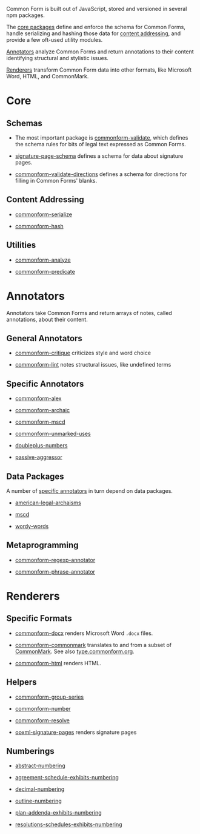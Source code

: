 Common Form is built out of JavaScript, stored and versioned in several npm packages.

The [core packages](#core) define and enforce the schema for Common Forms, handle serializing and hashing those data for [content addressing](https://en.wikipedia.org/wiki/Content-addressable_storage), and provide a few oft-used utility modules.

[Annotators](#annotators) analyze Common Forms and return annotations to their content identifying structural and stylistic issues.

[Renderers](#renderers) transform Common Form data into other formats, like Microsoft Word, HTML, and CommonMark.

# Core

## Schemas

- The most important package is [commonform-validate](https://www.npmjs.com/package/commonform-validate), which defines the schema rules for bits of legal text expressed as Common Forms.

- [signature-page-schema](https://www.npmjs.com/package/signature-page-schema) defines a schema for data about signature pages.

- [commonform-validate-directions](https://www.npmjs.com/package/commonform-validate-directions) defines a schema for directions for filling in Common Forms' blanks.

## Content Addressing

- [commonform-serialize](https://www.npmjs.com/package/commonform-serialize)

- [commonform-hash](https://www.npmjs.com/package/commonform-hash)

## Utilities

- [commonform-analyze](https://www.npmjs.com/package/commonform-analyze)

- [commonform-predicate](https://www.npmjs.com/package/commonform-predicate)

# Annotators

Annotators take Common Forms and return arrays of notes, called annotations, about their content.

## General Annotators

- [commonform-critique](https://www.npmjs.com/package/commonform-critique) criticizes style and word choice

- [commonform-lint](https://www.npmjs.com/package/commonform-lint) notes structural issues, like undefined terms

## Specific Annotators

- [commonform-alex](https://www.npmjs.com/package/commonform-alex)

- [commonform-archaic](https://www.npmjs.com/package/commonform-archaic)

- [commonform-mscd](https://www.npmjs.com/package/commonform-mscd)

- [commonform-unmarked-uses](https://www.npmjs.com/package/commonform-unmarked-uses)

- [doubleplus-numbers](https://www.npmjs.com/package/doubleplus-numbers)

- [passive-aggressor](https://www.npmjs.com/package/passive-aggressor)

## Data Packages

A number of [specific annotators](#specific-annotators) in turn depend on data packages.

- [american-legal-archaisms](https://www.npmjs.com/package/american-legal-archaisms)

- [mscd](https://www.npmjs.com/package/mscd)

- [wordy-words](https://www.npmjs.com/package/wordy-words)

## Metaprogramming

- [commonform-regexp-annotator](https://www.npmjs.com/package/commonform-regexp-annotator)

- [commonform-phrase-annotator](https://www.npmjs.com/package/commonform-phrase-annotator)

# Renderers

## Specific Formats

- [commonform-docx](https://www.npmjs.com/package/commonform-docx) renders Microsoft Word `.docx` files.

- [commonform-commonmark](https://www.npmjs.com/package/commonform-commonmark) translates to and from a subset of [CommonMark](https://commonmark.org/).  See also [type.commonform.org](https://type.commonform.org).

- [commonform-html](https://www.npmjs.com/package/commonform-html) renders HTML.

## Helpers

- [commonform-group-series](https://www.npmjs.com/package/commonform-group-series)

- [commonform-number](https://www.npmjs.com/package/commonform-number)

- [commonform-resolve](https://www.npmjs.com/package/commonform-resolve)

- [ooxml-signature-pages](https://www.npmjs.com/package/ooxml-signature-pages) renders signature pages

## Numberings

- [abstract-numbering](https://www.npmjs.com/package/abstract-numbering)

- [agreement-schedule-exhibits-numbering](https://www.npmjs.com/package/agreement-schedule-exhibits-numbering)

- [decimal-numbering](https://www.npmjs.com/package/decimal-numbering)

- [outline-numbering](https://www.npmjs.com/package/outline-numbering)

- [plan-addenda-exhibits-numbering](https://www.npmjs.com/package/plan-addenda-exhibits-numbering)

- [resolutions-schedules-exhibits-numbering](https://www.npmjs.com/package/resolutions-schedules-exhibits-numbering)

